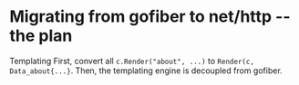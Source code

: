 # Migrating from gofiber to net/http -- the plan

Templating
  First, convert all `c.Render("about", ...)` to `Render(c, Data_about{...}`.
  Then, the templating engine is decoupled from gofiber.

